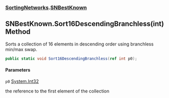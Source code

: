 ### [SortingNetworks](SortingNetworks.md 'SortingNetworks').[SNBestKnown](SortingNetworks.SNBestKnown.md 'SortingNetworks.SNBestKnown')

## SNBestKnown.Sort16DescendingBranchless(int) Method

Sorts a collection of 16 elements in descending order using branchless min/max swap.

```csharp
public static void Sort16DescendingBranchless(ref int p0);
```
#### Parameters

<a name='SortingNetworks.SNBestKnown.Sort16DescendingBranchless(int).p0'></a>

`p0` [System.Int32](https://docs.microsoft.com/en-us/dotnet/api/System.Int32 'System.Int32')

the reference to the first element of the collection